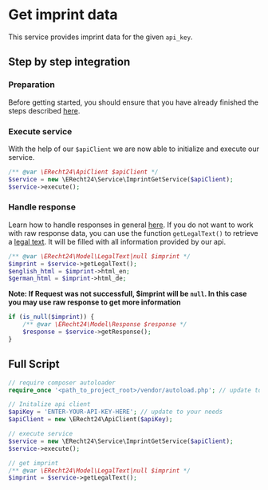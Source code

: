 # Get imprint data
This service provides imprint data for the given `api_key`.

## Step by step integration
### Preparation
Before getting started, you should ensure that you have already finished the steps described [here](../preparation.md).

### Execute service
With the help of our `$apiClient` we are now able to initialize and execute our service.
```php
/** @var \ERecht24\ApiClient $apiClient */
$service = new \ERecht24\Service\ImprintGetService($apiClient);
$service->execute();
```

### Handle response
Learn how to handle responses in general [here](../handle_api_responses.md).
If you do not want to work with raw response data, you can use the function `getLegalText()` to retrieve a [legal text](../../src/Model/LegalText.php).
It will be filled with all information provided by our api. 

```php
/** @var \ERecht24\Model\LegalText|null $imprint */
$imprint = $service->getLegalText();
$english_html = $imprint->html_en;
$german_html = $imprint->html_de;
```
**Note: If Request was not successfull, $imprint will be `null`. In this case you may use raw response to get more information**
```php
if (is_null($imprint)) {
    /** @var \ERecht24\Model\Response $response */
    $response = $service->getResponse();
}
```

## Full Script

```php
// require composer autoloader
require_once '<path_to_project_root>/vendor/autoload.php'; // update to your needs

// Initalize api client
$apiKey = 'ENTER-YOUR-API-KEY-HERE'; // update to your needs
$apiClient = new \ERecht24\ApiClient($apiKey);

// execute service
$service = new \ERecht24\Service\ImprintGetService($apiClient);
$service->execute();

// get imprint
/** @var \ERecht24\Model\LegalText|null $imprint */
$imprint = $service->getLegalText();
```